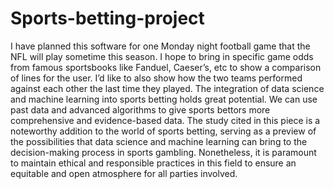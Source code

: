 # Sports-betting-project
I have planned this software for one Monday night football game that the NFL will play sometime this season. I hope to bring in specific game odds from famous sportsbooks like Fanduel, Caeser’s, etc to show a comparison of lines for the user. I’d like to also show how the two teams performed against each other the last time they played.
The integration of data science and machine learning into sports betting holds great potential. We can use past data and advanced algorithms to give sports bettors more comprehensive and evidence-based data. The study cited in this piece is a noteworthy addition to the world of sports betting, serving as a preview of the possibilities that data science and machine learning can bring to the decision-making process in sports gambling. Nonetheless, it is paramount to maintain ethical and responsible practices in this field to ensure an equitable and open atmosphere for all parties involved. 
